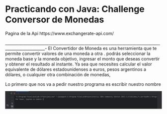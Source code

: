 <h1>Practicando con Java: Challenge Conversor de Monedas</h1>
<p>Pagina de la Api https://www.exchangerate-api.com/ </p>
__________________________________________________________________________________________________-
El Convertidor de Moneda es una herramienta que te permite convertir valores de una moneda a otra .
podrás seleccionar la moneda base y la moneda objetivo, ingresar el monto que deseas convertir y obtener el resultado al instante. 
Ya sea que necesites calcular el valor equivalente de dólares estadounidenses a euros, pesos argentinos a dólares, o cualquier otra combinación de monedas,

Lo primero que nos va a pedir nuestro programa es escribir nuestro nombre

![Inicio Moneda](https://github.com/mayhrina30/Conversor-de-moneda--Alura./blob/master/iniciomoneda.png)
